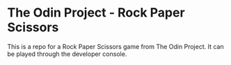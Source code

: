 # The Odin Project - Rock Paper Scissors

This is a repo for a Rock Paper Scissors game from The Odin Project. It can be played through the developer console.
